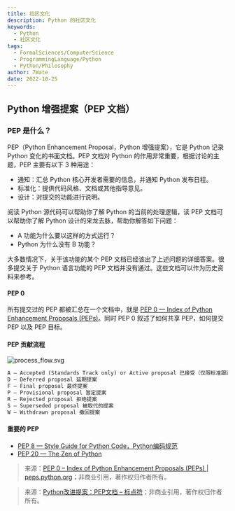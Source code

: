 ```yaml
---
title: 社区文化
description: Python 的社区文化
keywords:
  - Python
  - 社区文化
tags:
  - FormalSciences/ComputerScience
  - ProgrammingLanguage/Python
  - Python/Philosophy
author: 7Wate
date: 2022-10-25
---
```


## Python 增强提案（PEP 文档）

### PEP 是什么？

PEP（Python Enhancement Proposal，Python 增强提案），它是 Python 记录 Python 变化的书面文档。PEP 文档对 Python 的作用非常重要，根据讨论的主题，PEP 主要有以下 3 种用途：

- 通知：汇总 Python 核心开发者需要的信息，并通知 Python 发布日程。
- 标准化：提供代码风格、文档或其他指导意见。
- 设计：对提交的功能进行说明。

阅读 Python 源代码可以帮助你了解 Python 的当前的处理逻辑，读 PEP 文档可以帮助你了解 Python 设计的来龙去脉，帮助你解答如下问题：

- A 功能为什么要以这样的方式运行？
- Python 为什么没有 B 功能？

大多数情况下，关于该功能的某个 PEP 文档已经该出了上述问题的详细答案。很多提交关于 Python 语言功能的 PEP 文档并没有通过。这些文档可以作为历史资料来参考。

#### PEP 0

所有提交过的 PEP 都被汇总在一个文档中，就是 [PEP 0 — Index of Python Enhancement Proposals (PEPs)](https://www.python.org/dev/peps/)。同时 PEP 0 叙述了如何共享 PEP，如何提交 PEP 以及 PEP 目标。

#### PEP 贡献流程

![process_flow.svg](https://static.7wate.com/img/2022/10/25/bbff0519daa6e.svg)

```markdown
A – Accepted (Standards Track only) or Active proposal 已接受（仅限标准跟踪）或有效提案
D – Deferred proposal 延期提案
F – Final proposal 最终提案
P – Provisional proposal 暂定提案
R – Rejected proposal 拒绝提案
S – Superseded proposal 被取代的提案
W – Withdrawn proposal 撤回提案
```

#### 重要的 PEP

- [PEP 8 — Style Guide for Python Code，Python编码规范](https://peps.python.org/pep-0008)
- [PEP 20 — The Zen of Python](https://peps.python.org/pep-0020)

> 来源：[PEP 0 – Index of Python Enhancement Proposals (PEPs) | peps.python.org](https://peps.python.org/#)；非商业引用，著作权归作者所有。

> 来源：[Python改进提案：PEP文档 – 标点符](https://www.biaodianfu.com/python-pep.html)；非商业引用，著作权归作者所有。
